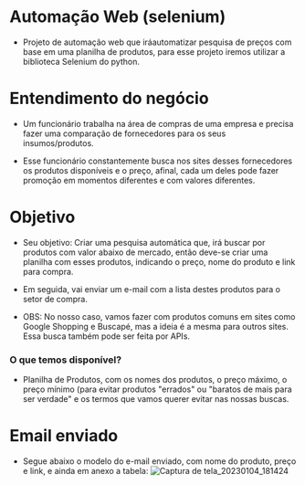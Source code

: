 # Automação Web (selenium)

- Projeto de automação web que iráautomatizar pesquisa de preços com base em uma planilha de produtos, para esse projeto iremos utilizar a biblioteca Selenium do python.

# Entendimento do negócio

- Um funcionário trabalha na área de compras de uma empresa e precisa fazer uma comparação de fornecedores para os seus insumos/produtos.

- Esse funcionário constantemente busca nos sites desses fornecedores os produtos disponíveis e o preço, afinal, cada um deles pode fazer promoção em momentos diferentes e com valores diferentes.

# Objetivo

- Seu objetivo: Criar uma pesquisa automática que, irá buscar por produtos com valor abaixo de mercado, então deve-se criar uma planilha com esses produtos, indicando o preço, nome do produto e link para compra.

- Em seguida, vai enviar um e-mail com a lista destes produtos para o setor de compra.

- OBS: No nosso caso, vamos fazer com produtos comuns em sites como Google Shopping e Buscapé, mas a ideia é a mesma para outros sites. Essa busca também pode ser feita por APIs.


### O que temos disponível?

- Planilha de Produtos, com os nomes dos produtos, o preço máximo, o preço mínimo (para evitar produtos "errados" ou "baratos de mais para ser verdade" e os termos que vamos querer evitar nas nossas buscas.

# Email enviado

- Segue abaixo o modelo do e-mail enviado, com nome do produto, preço e link, e ainda em anexo a tabela:
![Captura de tela_20230104_181424](https://user-images.githubusercontent.com/115194365/210651431-5382d10c-fbe3-4261-9705-6d8f3f90530a.png)

